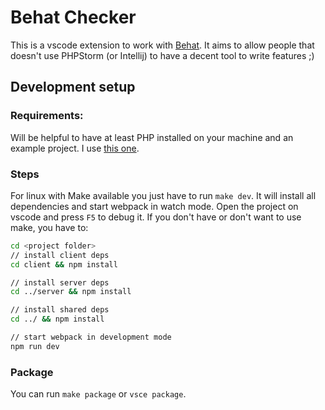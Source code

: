 # Behat Checker


This is a vscode extension to work with [Behat](http://behat.org). It aims to allow people that doesn't use PHPStorm (or Intellij) to have a decent tool to write features ;)

## Development setup

### Requirements:
Will be helpful to have at least PHP installed on your machine and an example project. I use [this one](https://github.com/beeblebrox3/behat-example).


### Steps
For linux with Make available you just have to run `make dev`. It will install all dependencies and start webpack in watch mode. Open the project on vscode and press `F5` to debug it.
If you don't have or don't want to use make, you have to:

```bash
cd <project folder>
// install client deps
cd client && npm install

// install server deps
cd ../server && npm install

// install shared deps
cd ../ && npm install

// start webpack in development mode
npm run dev
```

### Package
You can run `make package` or `vsce package`.
